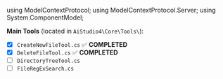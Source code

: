 using ModelContextProtocol;
using ModelContextProtocol.Server;
using System.ComponentModel;

**Main Tools** (located in `AiStudio4\Core\Tools\`):
- [x] `CreateNewFileTool.cs` ✅ **COMPLETED**
- [x] `DeleteFileTool.cs` ✅ **COMPLETED**
- [ ] `DirectoryTreeTool.cs`
- [ ] `FileRegExSearch.cs`